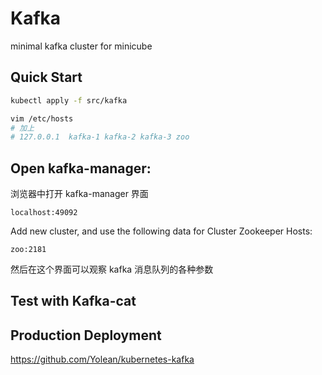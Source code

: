 # Kafka

minimal kafka cluster for minicube

## Quick Start

```sh
kubectl apply -f src/kafka

vim /etc/hosts
# 加上
# 127.0.0.1  kafka-1 kafka-2 kafka-3 zoo
```

## Open kafka-manager:

浏览器中打开 kafka-manager 界面

```
localhost:49092
```

Add new cluster, and use the following data for Cluster Zookeeper Hosts:

```
zoo:2181
```

然后在这个界面可以观察 kafka 消息队列的各种参数

## Test with Kafka-cat

## Production Deployment

https://github.com/Yolean/kubernetes-kafka
